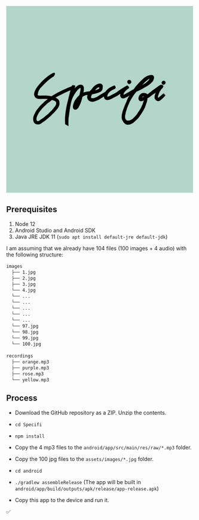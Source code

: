 ![](./assets/icon/icon_500x500.png)

## Prerequisites

1. Node 12
2. Android Studio and Android SDK
3. Java JRE JDK 11 (`sudo apt install default-jre default-jdk`)

I am assuming that we already have 104 files (100 images + 4 audio) with the following structure:

```
images
  ├── 1.jpg
  ├── 2.jpg
  ├── 3.jpg
  └── 4.jpg
  └── ...
  └── ...
  └── ...
  └── ...
  └── ...
  └── 97.jpg
  └── 98.jpg
  └── 99.jpg
  └── 100.jpg

recordings
  ├── orange.mp3
  ├── purple.mp3
  ├── rose.mp3
  └── yellow.mp3
```

## Process

- Download the GitHub repository as a ZIP. Unzip the contents.

- `cd Specifi`
- `npm install`

- Copy the 4 mp3 files to the `android/app/src/main/res/raw/*.mp3` folder.
- Copy the 100 jpg files to the `assets/images/*.jpg` folder.

- `cd android`
- `./gradlew assembleRelease` (The app will be built in `android/app/build/outputs/apk/release/app-release.apk`)

- Copy this app to the device and run it.

:white_check_mark:
